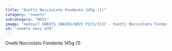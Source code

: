 ```yaml
---
title: "Ovetti Nocciolato Fondente 145g (1)"
category: "sweets"
subcategory: "NOVI"
image: "media/7 SWEETS SNACKS/NOVI PICS/3137 - Ovetti Nocciolato Fondente 145g (1).jpg"
id: "sweets-novi-439"
---
```


Ovetti Nocciolato Fondente 145g (1)
